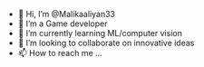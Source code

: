 - 👋 Hi, I’m @Malikaaliyan33
- 👀 I’m a Game developer
- 🌱 I’m currently learning ML/computer vision
- 💞️ I’m looking to collaborate on innovative ideas
- 📫 How to reach me ...

<!---
Malikaaliyan33/Malikaaliyan33 is a ✨ special ✨ repository because its `README.md` (this file) appears on your GitHub profile.
You can click the Preview link to take a look at your changes.
--->
